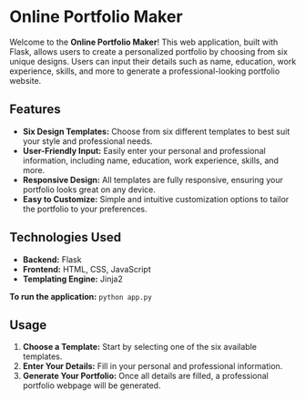 # Online Portfolio Maker

Welcome to the **Online Portfolio Maker**! This web application, built with Flask, allows users to create a personalized portfolio by choosing from six unique designs. Users can input their details such as name, education, work experience, skills, and more to generate a professional-looking portfolio website.

## Features

- **Six Design Templates:** Choose from six different templates to best suit your style and professional needs.
- **User-Friendly Input:** Easily enter your personal and professional information, including name, education, work experience, skills, and more.
- **Responsive Design:** All templates are fully responsive, ensuring your portfolio looks great on any device.
- **Easy to Customize:** Simple and intuitive customization options to tailor the portfolio to your preferences.

## Technologies Used

- **Backend:** Flask
- **Frontend:** HTML, CSS, JavaScript
- **Templating Engine:** Jinja2

**To run the application:**
    ```
    python app.py
    ```
    
## Usage

1. **Choose a Template:** Start by selecting one of the six available templates.
2. **Enter Your Details:** Fill in your personal and professional information.
3. **Generate Your Portfolio:** Once all details are filled, a professional portfolio webpage will be generated.
